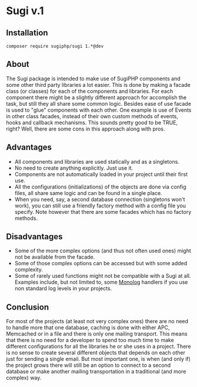# Sugi v.1

## Installation

```
composer require sugiphp/sugi 1.*@dev
```

## About

The Sugi package is intended to make use of SugiPHP components and some 
other third party libraries a lot easier. This is done by making a 
facade class (or classes) for each of the components and libraries. 
For each component there might be a slightly different approach for 
accomplish the task, but still they all share some common logic. Besides 
ease of use facade is used to "glue" components with each other. One 
example is use of Events in other class facades, instead of their own 
custom methods of events, hooks and callback mechanisms.
This sounds pretty good to be TRUE, right? Well, there are some cons 
in this approach along with pros.

Advantages
----------
- All components and libraries are used statically and as a singletons.
- No need to create anything explicitly. Just use it.
- Components are not automatically loaded in your project until their first use.
- All the configurations (initializations) of the objects are done via config 
files, all share same logic and can be found in a single place.
- When you need, say, a second database connection (singletons won't work), 
you can still use a friendly factory method with a config file you specify. 
Note however that there are some facades which has no factory methods.

Disadvantages
-------------
- Some of the more complex options (and thus not often used ones) might not 
be available from the facade.
- Some of those complex options can be accessed but with some added complexity.
- Some of rarely used functions might not be compatible with a Sugi at all.
Examples include, but not limited to, some [Monolog](https://github.com/Seldaek/monolog) 
handlers if you use non standard log levels in your projects.

Conclusion
----------
For most of the projects (at least not very complex ones) there are no need
to handle more that one database, caching is done with either APC, Memcached 
or in a file and there is only one mailing transport. This means that there 
is no need for a developer to spend too much time to make different configurations 
for all the libraries he or she uses in a project. There is no sense to create 
several different objects that depends on each other just for sending a single 
email. But most important one, is when (and only if) the project grows there will 
still be an option to connect to a second database or make another mailing 
transportation in a traditional (and more complex) way.

